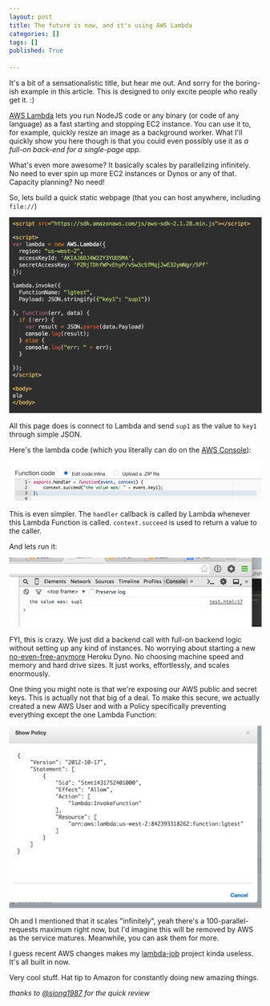 ```yaml
---
layout: post
title: The future is now, and it's using AWS Lambda
categories: []
tags: []
published: True

---
```


It's a bit of a sensationalistic title, but hear me out. And sorry for the boring-ish example in this article. This is designed to only excite people who really get it. :)

[AWS Lambda](http://aws.amazon.com/lambda/) lets you run NodeJS code or any binary (or code of any language) as a fast starting and stopping EC2 instance. You can use it to, for example, quickly resize an image as a background worker. What I'll quickly show you here though is that you could even possibly use it as _a full-on back-end for a single-page app_.

What's even more awesome? It basically scales by parallelizing infinitely. No need to ever spin up more EC2 instances or Dynos or any of that. Capacity planning? No need!

So, lets build a quick static webpage (that you can host anywhere, including `file://`)

![Quick page code](/assets/lambda-1.png)

All this page does is connect to Lambda and send `sup1` as the value to `key1` through simple JSON.

Here's the lambda code (which you literally can do on the [AWS Console](http://aws.amazon.com/console/)):

![Lambda code](/assets/lambda-2.png)

This is even simpler. The `handler` callback is called by Lambda whenever this Lambda Function is called. `context.succeed` is used to return a value to the caller.

And lets run it:

![Result code](/assets/lambda-3.png)

FYI, this is crazy. We just did a backend call with full-on backend logic without setting up any kind of instances. No worrying about starting a new [no-even-free-anymore](https://blog.heroku.com/archives/2015/5/7/new-dyno-types-public-beta) Heroku Dyno. No choosing machine speed and memory and hard drive sizes. It just works, effortlessly, and scales enormously.

One thing you might note is that we're exposing our AWS public and secret keys. This is actually not that big of a deal. To make this secure, we actually created a new AWS User and with a Policy specifically preventing everything except the one Lambda Function:

![Security policy](/assets/lambda-4.png)

Oh and I mentioned that it scales "infinitely", yeah there's a 100-parallel-requests maximum right now, but I'd imagine this will be removed by AWS as the service matures. Meanwhile, you can ask them for more.

I guess recent AWS changes makes my [lambda-job](https://github.com/lg/lambda-job) project kinda useless. It's all built in now.

Very cool stuff. Hat tip to Amazon for constantly doing new amazing things.

_thanks to [@siong1987](https://twitter.com/siong1987) for the quick review_